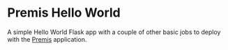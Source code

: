 # Premis Hello World

A simple Hello World Flask app with a couple of other basic jobs to deploy with the [Premis](https://dev.premis.app/docs) application.
